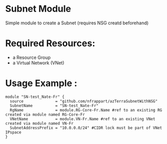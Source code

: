 # Subnet Module
Simple module to create a Subnet (requires NSG creatd beforehand)

# Required Resources:
- a Resource Group
- a Virtual Network (VNet)

# Usage Example :

```hcl
module "SN-test_Nate-Fr" {
  source              = "github.com/nfrappart/azTerraSubnetWithNSG"
  SubnetName          = "SN-test_Nate-Fr"
  RgName              = module.RG-Core-Fr.Name #ref to an existing RG created via module named RG-Core-Fr
  VNetName            = module.VN-Fr.Name #ref to an existing VNet created via module named VN-Fr 
  SubnetAddressPrefix = "10.0.0.0/24" #CIDR lock must be part of VNet IPspace
}
```
